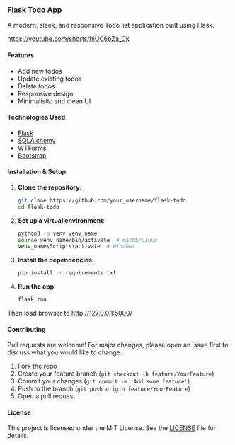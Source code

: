 ### Flask Todo App

A modern, sleek, and responsive Todo list application built using Flask.

https://youtube.com/shorts/hiUC6bZa_Ck

#### Features

- Add new todos
- Update existing todos
- Delete todos
- Responsive design
- Minimalistic and clean UI

#### Technologies Used

- [Flask](https://flask.palletsprojects.com/en/2.0.x/)
- [SQLAlchemy](https://www.sqlalchemy.org/)
- [WTForms](https://wtforms.readthedocs.io/en/2.3.x/)
- [Bootstrap](https://getbootstrap.com/)

#### Installation & Setup

1. **Clone the repository**:
    ```bash
    git clone https://github.com/your_username/flask-todo
    cd flask-todo
    ```

2. **Set up a virtual environment**:
    ```bash
    python3 -m venv venv_name
    source venv_name/bin/activate  # macOS/Linux
    venv_name\Scripts\activate  # Windows
    ```

3. **Install the dependencies**:
    ```bash
    pip install -r requirements.txt
    ```

4. **Run the app**:
    ```bash
    flask run
    ```

Then load browser to http://127.0.0.1:5000/

#### Contributing

Pull requests are welcome! For major changes, please open an issue first to discuss what you would like to change.

1. Fork the repo
2. Create your feature branch (`git checkout -b feature/YourFeature`)
3. Commit your changes (`git commit -m 'Add some feature'`)
4. Push to the branch (`git push origin feature/YourFeature`)
5. Open a pull request

#### License

This project is licensed under the MIT License. See the [LICENSE](LICENSE) file for details.
